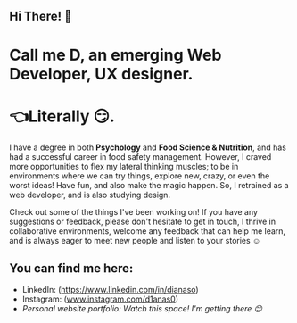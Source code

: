 ## Hi There! 👋

# Call me D, an emerging Web Developer, UX designer.
# :point_left:Literally :smirk:.

I have a degree in both **Psychology** and **Food Science & Nutrition**, and has had a successful career in food safety management. However, I craved more opportunities to flex my lateral thinking muscles; to be in environments where we can try things, explore new, crazy, or even the worst ideas! Have fun, and also make the magic happen. So, I retrained as a web developer, and is also studying design. 

Check out some of the things I've been working on! If you have any suggestions or feedback, please don't hesitate to get in touch, I thrive in collaborative environments, welcome any feedback that can help me learn, and is always eager to meet new people and listen to your stories :relaxed:

## You can find me here: 
- LinkedIn: (https://www.linkedin.com/in/dianaso)
- Instagram: (www.instagram.com/d1anas0)
- *Personal website portfolio: Watch this space! I'm getting there :blush:*
